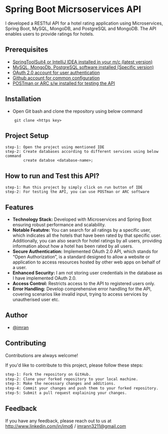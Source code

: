 
# Spring Boot Micrsoservices API

I developed a RESTful API for a hotel rating application using Microservices, Spring Boot, MySQL, MongoDB, and PostgreSQL and MongoDB. The API enables users to provide ratings for hotels.
## Prerequisites

 - [SpringToolSuit4 or IntelliJ IDEA installed in your m/c  (latest version)](https://awesomeopensource.com/project/elangosundar/awesome-README-templates)
 - [MySQL, MongoDb, PostgreSQL software installed (Specific version)](https://github.com/matiassingers/awesome-readme)
 - [OAuth 2.0 account for user authentication](https://github.com/matiassingers/awesome-readme)
  - [Github account for common configuration](https://github.com/matiassingers/awesome-readme)
  - [POSTman or ARC s/w installed for testing the API ](https://github.com/matiassingers/awesome-readme)
 




## Installation
- Open Git bash and clone the repository using below command

```
    git clone <https key>
```
    
## Project Setup
```
step-1: Open the project using mentioned IDE
step-2: Create databases according to different services using below command
        create databse <database-name>;
``` 
## How to run and Test this API?
```IDE
step-1: Run this project by simply click on run button of IDE
step-2: For testing the API, you can use POSTman or ARC software 
````   
## Features

- **Technology Stack:** Developed with Microservices and Spring Boot ensuring robust performance and scalability.
- **Notable Featutre:** You can search for all ratings by a specific user, which indicates all the hotels that have been rated by that specific user. Additionally, you can also search for hotel ratings by all users, providing information about how a hotel has been rated by all users.
- **Secure Authentication:** Implemented OAuth 2.0 API, which stands for “Open Authorization”, is a standard designed to allow a website or application to access resources hosted by other web apps on behalf of a user.
- **Enhanced Security:** I am not storing user credentials in the database as I have implemented OAuth 2.0.
- **Access Control:** Restricts access to the API to registered users only.
- **Error Handling:** Develop comprehensive error handling for the API, covering scenarios like invalid input, trying to access services by unautherised user etc.
## Author

- [@imran](https://github.com/Imo6)


## Contributing

Contributions are always welcome!

If you'd like to contribute to this project, please follow these steps:
```bash
step-1: Fork the repository on GitHub.
step-2: Clone your forked repository to your local machine.
step-3: Make the necessary changes and additions.
step-4: Commit your changes and push them to your forked repository.
step-5: Submit a pull request explaining your changes.

```


## Feedback

If you have any feedback, please reach out to us at  http://www.linkedin.com/in/imo6 / imrann3211@gmail.com

